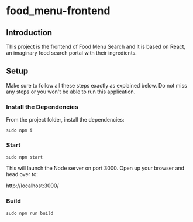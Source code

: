 # food_menu-frontend

## Introduction

This project is the frontend of Food Menu Search and it is based on React, an imaginary food search portal with their ingredients.

## Setup

Make sure to follow all these steps exactly as explained below. Do not miss any steps or you won't be able to run this application.

### Install the Dependencies

From the project folder, install the dependencies:

    sudo npm i

### Start

    sudo npm start

This will launch the Node server on port 3000. Open up your browser and head over to:

http://localhost:3000/

### Build

    sudo npm run build
